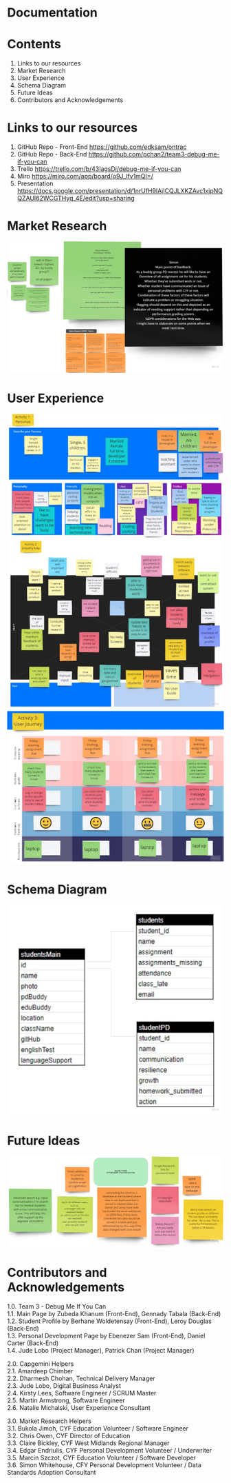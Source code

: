 # Documentation

# Contents
1. Links to our resources
2. Market Research
3. User Experience
4. Schema Diagram
5. Future Ideas
6. Contributors and Acknowledgements
# Links to our resources
1. GitHub Repo - Front-End https://github.com/edksam/ontrac
2. GitHub Repo - Back-End https://github.com/pchan2/team3-debug-me-if-you-can
3. Trello https://trello.com/b/43IagsDi/debug-me-if-you-can
4. Miro https://miro.com/app/board/o9J_lfv1mQI=/
5. Presentation https://docs.google.com/presentation/d/1nrUfH9lAjICQJLXKZAvc1xjpNQQZAUl62WCGTHyq_4E/edit?usp=sharing

# Market Research
<img src="/documentation-img/market-research.jpg" alt="market research">

# User Experience
<img src="/documentation-img/personas.jpg" alt="personas">
<img src="/documentation-img/empathy-map.jpg" alt="empathy map">
<img src="/documentation-img/user-journey.jpg" alt="user-journey">

# Schema Diagram
<img src="/documentation-img/schema-diagram.jpg" alt="schema diagram">

# Future Ideas
<img src="/documentation-img/future-ideas.jpg" alt="future ideas">

# Contributors and Acknowledgements
1.0.  Team 3 - Debug Me If You Can<br>
1.1. Main Page by Zubeda Khanum (Front-End), Gennady Tabala (Back-End)<br>
1.2. Student Profile by Berhane Woldetensay (Front-End), Leroy Douglas (Back-End)<br>
1.3. Personal Development Page by Ebenezer Sam (Front-End), Daniel Carter (Back-End)<br>
1.4. Jude Lobo (Project Manager), Patrick Chan (Project Manager)

2.0. Capgemini Helpers<br>
2.1. Amardeep Chimber<br>
2.2. Dharmesh Chohan, Technical Delivery Manager<br>
2.3. Jude Lobo, Digital Business Analyst<br>
2.4. Kirsty Lees, Software Engineer / SCRUM Master<br>
2.5. Martin Armstrong, Software Engineer<br>
2.6. Natalie Michalski, User Experience Consultant<br>

3.0. Market Research Helpers<br>
3.1. Bukola Jimoh, CYF Education Volunteer / Software Engineer<br>
3.2. Chris Owen, CYF Director of Education<br>
3.3. Claire Bickley, CYF West Midlands Regional Manager<br>
3.4. Edgar Endriulis, CYF Personal Development Volunteer / Underwriter<br>
3.5. Marcin Szczot, CYF Education Volunteer / Software Developer<br>
3.6. Simon Whitehouse, CFY Personal Development Volunteer / Data Standards Adoption Consultant